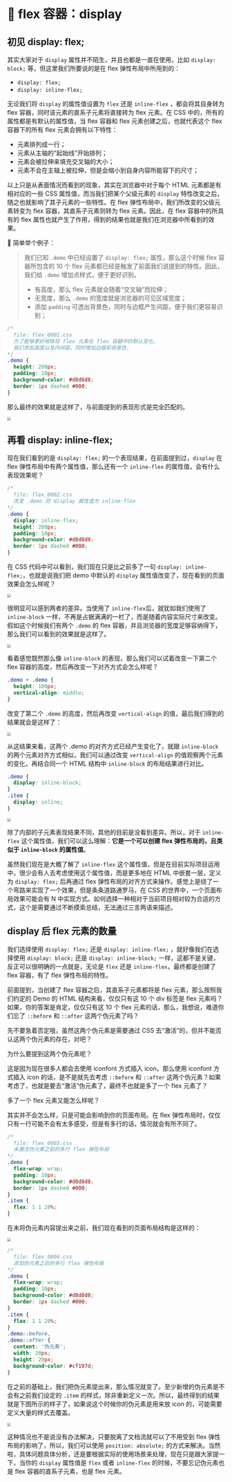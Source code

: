# 📕 flex 容器：display

## 初见 display: flex;

其实大家对于 `display` 属性并不陌生，并且也都是一直在使用，比如 `display: block;` 等，但这里我们所要说的是在 flex 弹性布局中所用到的：

- `display: flex;` 
- `display: inline-flex;` 

无论我们将 `display` 的属性值设置为 `flex` 还是 `inline-flex` ，都会将其自身转为 flex 容器，同时该元素的直系子元素将直接转为 flex 元素。在 CSS 中的，所有的属性都是有默认的属性值，当 flex 容器和 flex 元素创建之后，也就代表这个 flex 容器下的所有 flex 元素会拥有以下特性：

* 元素排列成一行；
* 元素从主轴的“起始线”开始排列；
* 元素会被拉伸来填充交叉轴的大小；
* 元素不会在主轴上被拉伸，但是会缩小到自身内容所能容下的尺寸；

以上只是从表面情况而看到的现象，其实在浏览器中对于每个 HTML 元素都是有相对应的一些 CSS 属性值，而当我们把某个父级元素的 `display` 特性改变之后，随之也就影响了其子元素的一些特性。在 flex 弹性布局中，我们所改变的父级元素转变为 flex 容器，其直系子元素则转为 flex 元素。因此，在 flex 容器中的所具有的 flex 属性也就产生了作用，得到的结果也就是我们在浏览器中所看到的效果。

🌰 简单举个例子：

> 我们已知 `.demo` 中已经设置了 `display: flex;` 属性，那么这个时候 flex 容器所包含的 10 个 flex 元素都已经是触发了前面我们说提到的特性。因此，我们给 `.demo` 增加点样式，便于更好识别。
>
> * 有高度，那么 flex 元素就会随着“交叉轴”而拉伸；
> * 无宽度，那么 `.demo` 的宽度就是浏览器的可见区域宽度；
> * 添加 `padding` 可透出背景色，同时与边框产生间距，便于我们更容易识别；

```css
/* 
  file: flex_0001.css
  为了能够更好地体现 flex 元素在 flex 容器中的默认变化，
  我们添加高度以及内间距，同时增加边框和背景色，
*/
.demo {
  height: 200px;
  padding: 10px;
  background-color: #d8d8d8;
  border: 1px dashed #000;
}
```

那么最终的效果就是这样了，与前面提到的表现形式是完全匹配的。

<img src="image/02-01-1.png" style="zoom:50%;" />

## 再看 display: inline-flex;

现在我们看到的是 `display: flex;` 的一个表现结果，在前面提到过，`display` 在 flex 弹性布局中有两个属性值，那么还有一个 `inline-flex` 的属性值，会有什么表现效果呢？

```css
/* 
  file: flex_0002.css
  改变 .demo 的 display 属性值为 inline-flex
*/
.demo {
  display: inline-flex;
  height: 200px;
  padding: 10px;
  background-color: #d8d8d8;
  border: 1px dashed #000;
}
```

在 CSS 代码中可以看到，我们现在只是比之前多了一句 `display: inline-flex;`，也就是说我们把 demo 中默认的 `display` 属性值改变了，现在看到的页面效果会怎么样呢？

<img src="image/02-01-2.png" style="zoom:50%;" />

很明显可以感到两者的差异。当使用了 `inline-flex`后，就犹如我们使用了 `inline-block` 一样，不再是占据满满的一栏了，而是随着内容实际尺寸来改变。假如这个时候我们有两个 `.demo` 的 flex 容器，并且浏览器的宽度足够容纳得下，那么我们可以看到的效果就是这样了。

<img src="image/02-01-3.png" style="zoom:50%;" />

看着感觉既然那么像 `inline-block` 的表现，那么我们可以试着改变一下第二个 flex 容器的高度，然后再改变一下对齐方式会怎么样呢？

```css
.demo + .demo {
  height: 100px;
  vertical-align: middle;
}
```

改变了第二个 `.demo` 的高度，然后再改变 `vertical-align` 的值，最后我们得到的结果就会是这样了：

<img src="image/02-01-4.png" style="zoom:50%;" />

从这结果来看，这两个 .demo 的对齐方式已经产生变化了，就跟 `inline-block` 的两个元素对齐方式相似，我们可以通过改变 `vertical-align` 的值观察两个元素的变化，再结合同一个 HTML 结构中 `inline-block` 的布局结果进行对比。

```css
.demo {
  display: inline-block;
}
.item {
  display: inline;
}
```

<img src="image/02-01-5.png" style="zoom:50%;" />

除了内部的子元素表现结果不同，其他的目前是没看到差异。所以，对于 `inline-flex` 这个属性值，我们可以这么理解：**它是一个可以创建 flex 弹性布局的，且类似于 `inline-block` 的属性值**。

虽然我们现在是大概了解了 `inline-flex` 这个属性值，但是在目前实际项目运用中，很少会有人去考虑使用这个属性值，而是更多地在 HTML 中嵌套一层，定义为 `display: flex;` 后再通过 flex 弹性布局的对齐方式来操作。感觉上是绕了一个弯路来实现了一个效果，但是条条道路通罗马，在 CSS 的世界中，一个页面布局效果可能会有 N 中实现方式。如何选择一种相对于当前项目相对较为合适的方式，这个是需要通过不断摸索总结，无法通过三言两语来描述。

## display 后 flex 元素的数量

我们选择使用 `display: flex;` 还是 `display: inline-flex;` ，就好像我们在选择使用 `display: block;` 还是 `display: inline-block;` 一样，这都不是关键，反正可以很明确的一点就是，无论是 `flex` 还是 `inline-flex`，最终都是创建了 flex 容器，有了 flex 弹性布局的特性。

前面提到，当创建了 flex 容器之后，其直系子元素都将是 flex 元素，那么按照我们约定的 Demo 的 HTML 结构来看，仅仅只有这 10 个 div 标签是 flex 元素吗？如果，你的答案是肯定，仅仅只有这 10 个 flex 元素的话，那么，我想说，难道你们忘了 `::before` 和 `::after` 这两个伪元素了吗？

先不要急着否定哦，虽然这两个伪元素是需要通过 CSS 去“激活”的，但并不能否认这两个伪元素的存在，对吧？

为什么要提到这两个伪元素呢？

这是因为现在很多人都会去使用 iconfont 方式插入 icon，那么使用 iconfont 方式插入 icon 的话，是不是就先去考虑 `::before` 和 `::after` 这两个伪元素？如果考虑了，也就是要去“激活”伪元素了，最终不也就是多了一个 flex 元素了？

多了一个 flex 元素又能怎么样呢？

其实并不会怎么样，只是可能会影响到你的页面布局。在 flex 弹性布局时，仅仅只有一行可能不会有太多感受，但是有多行的话，情况就会有所不同了。

```css
/* 
  file: flex_0003.css
  未激活伪元素之前的多行 flex 弹性布局
*/
.demo {
  flex-wrap: wrap;
  padding: 10px;
  background-color: #d8d8d8;
  border: 1px dashed #000;
}
.item {
  flex: 1 1 20%;
}
```

在未将伪元素内容提出来之前，我们现在看到的页面布局结构是这样的：

<img src="image/02-01-6.png" style="zoom:50%;" />

```css
/* 
  file: flex_0004.css
  添加伪元素之后的多行 flex 弹性布局
*/
.demo {
  flex-wrap: wrap;
  padding: 10px;
  background-color: #d8d8d8;
  border: 1px dashed #000;
}
.item {
  flex: 1 1 20%;
}
.demo::before,
.demo::after {
  content: '伪元素';
  width: 20px;
  height: 20px;
  background-color: #cf197d;
}
```

在之前的基础上，我们把伪元素提出来，那么情况就变了。至少新增的伪元素是不会有之前我们设定的 `.item` 的样式，除非重新定义一次。所以，最终得到的结果就是下图所示的样子了，如果说这个时候你的伪元素是用来放 icon 的，可能需要定义大量的样式去覆盖。

<img src="image/02-01-7.png" style="zoom:50%;" />

这种情况也不是说没有办法解决，只要脱离了文档流就可以了不用受到 flex 弹性布局的影响了，所以，我们可以使用 `position: absolute;` 的方式来解决。当然啦，具体问题具体分析，还是要根据实际的使用场景来处理，现在只是跟大家提一下，当你的 `display` 属性值是 `flex` 或者 `inline-flex` 的时候，不要忘记伪元素也是 flex 容器的直系子元素，也是 flex 元素。